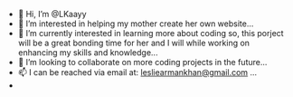 - 👋 Hi, I’m @LKaayy
- 👀 I’m interested in helping my mother create her own website...
- 🌱 I’m currently interested in learning more about coding so, this porject will be a great bonding time for her and I will while working on enhancing my skills and knowledge...
- 💞️ I’m looking to collaborate on more coding projects in the future...
- 📫 I can be reached via email at: lesliearmankhan@gmail.com ...
-
<!---
LKaayy/LKaayy is a ✨ special ✨ repository because its `README.md` (this file) appears on your GitHub profile.
You can click the Preview link to take a look at your changes.
--->
